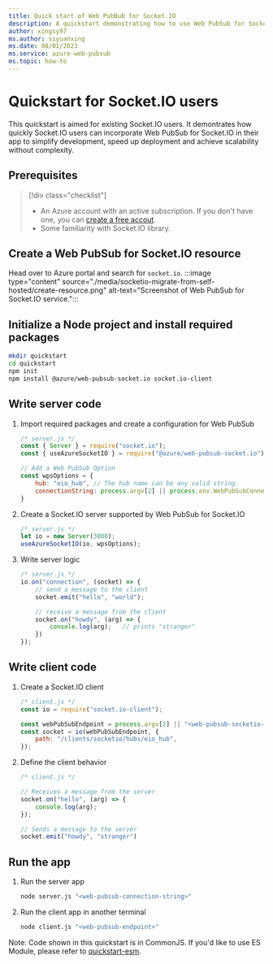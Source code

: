 ```yaml
---
title: Quick start of Web PubBub for Socket.IO
description: A quickstart demonstrating how to use Web PubSub for Socket.IO 
author: xingsy97
ms.author: siyuanxing
ms.date: 08/01/2023
ms.service: azure-web-pubsub
ms.topic: how-to
---
```

# Quickstart for Socket.IO users

This quickstart is aimed for existing Socket.IO users. It demontrates how quickly Socket.IO users can incorporate Web PubSub for Socket.IO in their app to simplify development, speed up deployment and achieve scalability without complexity. 

## Prerequisites
> [!div class="checklist"]
> * An Azure account with an active subscription. If you don't have one, you can [create a free accout](https://azure.microsoft.com/free/). 
> * Some familiarity with Socket.IO library.

## Create a Web PubSub for Socket.IO resource
Head over to Azure portal and search for `socket.io`.
:::image type="content" source="./media/socketio-migrate-from-self-hosted/create-resource.png" alt-text="Screenshot of Web PubSub for Socket.IO service.":::

## Initialize a Node project and install required packages
```bash
mkdir quickstart
cd quickstart
npm init
npm install @azure/web-pubsub-socket.io socket.io-client
```

## Write server code
1. Import required packages and create a configuration for Web PubSub
    ```javascript
    /* server.js */
    const { Server } = require("socket.io");
    const { useAzureSocketIO } = require("@azure/web-pubsub-socket.io");

    // Add a Web PubSub Option
    const wpsOptions = {
        hub: "eio_hub", // The hub name can be any valid string.
        connectionString: process.argv[2] || process.env.WebPubSubConnectionString
    }
    ```

2. Create a Socket.IO server supported by Web PubSub for Socket.IO
    ```javascript
    /* server.js */
    let io = new Server(3000);
    useAzureSocketIO(io, wpsOptions);
    ```

3. Write server logic
    ```javascript
    /* server.js */
    io.on("connection", (socket) => {
        // send a message to the client
        socket.emit("hello", "world");

        // receive a message from the client
        socket.on("howdy", (arg) => {
            console.log(arg);   // prints "stranger"
        })
    });
    ```

## Write client code
1. Create a Socket.IO client
    ```javascript
    /* client.js */
    const io = require("socket.io-client");

    const webPubSubEndpoint = process.argv[2] || "<web-pubsub-socketio-endpoint>";
    const socket = io(webPubSubEndpoint, {
        path: "/clients/socketio/hubs/eio_hub",
    });
    ```

2. Define the client behavior
    ```javascript
    /* client.js */

    // Receives a message from the server
    socket.on("hello", (arg) => {
        console.log(arg);
    });

    // Sends a message to the server
    socket.emit("howdy", "stranger")
    ```

## Run the app
1. Run the server app
    ```bash
    node server.js "<web-pubsub-connection-string>"
    ```

2. Run the client app in another terminal
    ```bash
    node client.js "<web-pubsub-endpoint>"
    ```

Note: Code shown in this quickstart is in CommonJS. If you'd like to use ES Module, please refer to [quickstart-esm](https://github.com/Azure/azure-webpubsub/tree/main/experimental/sdk/webpubsub-socketio-extension/examples/chat).